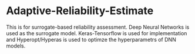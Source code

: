 # Adaptive-Reliability-Estimate
This is for surrogate-based reliability assessment.
Deep Neural Networks is used as the surrogate model.
Keras-Tensorflow is used for implementation and Hyperopt/Hyperas is used to optimze the hyperparametrs of DNN models.
